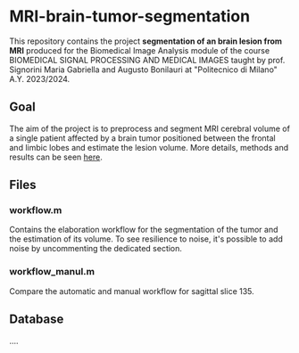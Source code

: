 # MRI-brain-tumor-segmentation
This repository contains the project **segmentation of an brain lesion from MRI** produced for the Biomedical Image Analysis module of the course BIOMEDICAL SIGNAL PROCESSING AND MEDICAL IMAGES taught by prof. Signorini Maria Gabriella and Augusto Bonilauri at "Politecnico di Milano" A.Y. 2023/2024.

## Goal
The aim of the project is to preprocess and segment MRI cerebral volume of a single patient affected by a brain
tumor positioned between the frontal and limbic lobes and estimate the lesion volume.
More details, methods and results can be seen [here](docs/abstract).

## Files
### workflow.m
Contains the elaboration workflow for the segmentation of the tumor and the
estimation of its volume. To see resilience to noise, it's possible to add noise by uncommenting the
dedicated section.

### workflow_manul.m
Compare the automatic and manual workflow for sagittal slice 135.

## Database
....

